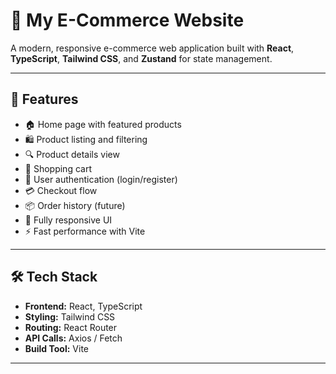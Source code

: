 # 🛒 My E-Commerce Website

A modern, responsive e-commerce web application built with **React**, **TypeScript**, **Tailwind CSS**, and **Zustand** for state management.

---

## 🚀 Features 


- 🏠 Home page with featured products
- 🛍️ Product listing and filtering
- 🔍 Product details view
- 🛒 Shopping cart
- 👤 User authentication (login/register)
- 💳 Checkout flow
- 📦 Order history (future)
- 📱 Fully responsive UI
- ⚡ Fast performance with Vite

---

## 🛠️ Tech Stack

- **Frontend:** React, TypeScript
- **Styling:** Tailwind CSS
- **Routing:** React Router
- **API Calls:** Axios / Fetch
- **Build Tool:** Vite

---

